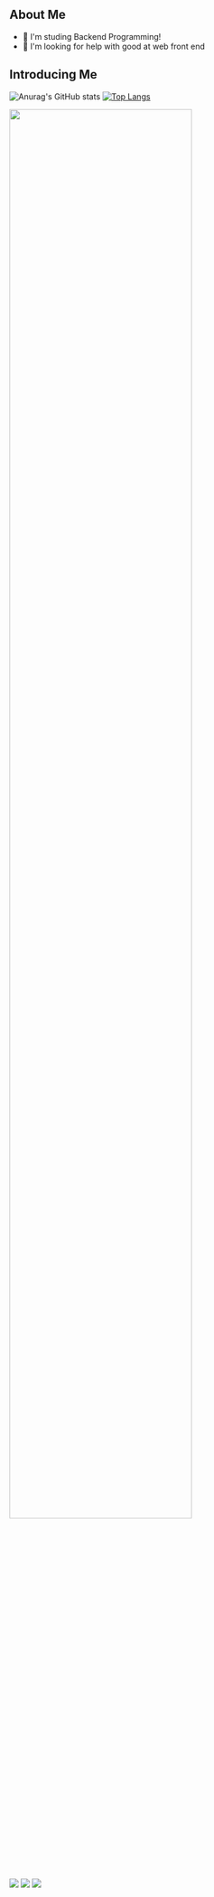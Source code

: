 
<!--
**kkm06100/kkm06100** is a ✨ _special_ ✨ repository because its `README.md` (this file) appears on your GitHub profile.

Here are some ideas to get you started:

- 🔭 I’m currently working on ...
- 🌱 I’m currently learning ...
- 👯 I’m looking to collaborate on ...
- 🤔 I’m looking for help with ...
- 💬 Ask me about ...
- 📫 How to reach me: ...
- 😄 Pronouns: ...
- ⚡ Fun fact: ...
-->
## About Me



* 🌱 I'm studing Backend Programming!
* 🤔 I'm looking for help with good at web front end



## Introducing Me
  ![Anurag's GitHub stats](https://github-readme-stats.vercel.app/api?username=kkm06100&hide=contribs,prs&show_icons=true&theme=테마)             [![Top Langs](https://github-readme-stats.vercel.app/api/top-langs/?username=kkm06100)](https://github.com/anuraghazra/github-readme-stats) 

<a href="https://github.com/ashutosh00710/github-readme-activity-graph">
    <img src="https://github-readme-activity-graph.vercel.app/graph?username=kkm06100&theme=react-dark&bg_color=20232a&hide_border=true&line=58A6FF&color=58A6FF" width=80%/>
</a>






   <img  src="https://img.shields.io/badge/spring-20232a.svg?style=for-the-badge&logo=spring&logoColor=#6DB33F" />      <img src="https://img.shields.io/badge/springboot-20232a.svg?style=for-the-badge&logo=springboot&logoColor=#6DB33F" />       <img src="https://img.shields.io/badge/mysql-20232a.svg?style=for-the-badge&logo=mysql&logoColor=#4479A1" />







 




